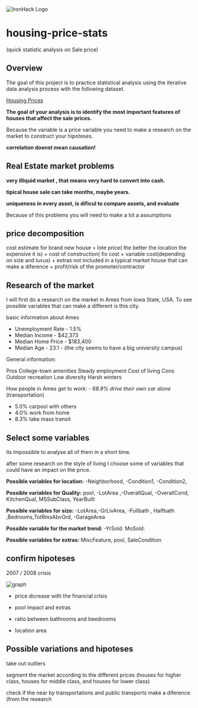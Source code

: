 ![IronHack Logo](https://s3-eu-west-1.amazonaws.com/ih-materials/uploads/upload_d5c5793015fec3be28a63c4fa3dd4d55.png)

# housing-price-stats
(quick statistic analysis on Sale price)

## Overview

The goal of this project is to practice statistical analysis using the iterative data analysis process with the following dataset.

[Housing Prices](https://www.kaggle.com/c/house-prices-advanced-regression-techniques/data)

**The goal of your analysis is to identify the most important features of houses that affect the sale prices.**

Because the variable is a price variable you need to make a research on the market to construct your hipoteses.

**correlation doenst mean causation!**

## Real Estate market problems

**very illiquid market , that means very hard to convert into cash.**

**tipical house sale can take months, maybe years.**

**uniqueness in every asset, is dificul to compare assets, and evaluate**

Because of this problems you will need to make a lot a assumptions


## price decomposition

cost estimate for brand new house = lote price( the better the location the expensive it is)
                                    + cost of construction( fix cost + variable cost(depending on size and luxus)
                                    + extras not included in a typical market house that can make a diference
                                    + profit/risk of the promoter/contractor



## Research of the market 

I will first do a research on the market in Ames from Iowa State, USA. 
To see possible variables that can make a different is this city.

basic information about Ames

* Unemployment Rate - 1.5%
* Median Income - $42,373
* Median Home Price - $183,400
* Median Age - 23.1 - (the city seems to have a big university campus)

General information:

Pros
 College-town amenities
 Steady employment
 Cost of living
Cons
 Outdoor recreation
 Low diversity
 Harsh winters


How people in Ames get to work:
*- 68.9% drive their own car alone* (transportation)
- 5.0% carpool with others
- 4.0% work from home
- 8.3% take mass transit

## Select some variables

its impossible to analyse all of them in a short time.

after some research on the style of living I choose 
some of variables that could have an impact on the price.


**Possible variables for location:**
-Neighborhood, -Condition1, -Condition2,

**Possible variables for Quality:**
pool, -LotArea ,-OverallQual, -OverallCond, KitchenQual, MSSubClass, YearBuilt

**Possible variables for size:**
-LotArea,-GrLivArea, -Fullbath , Halfbath ,Bedrooms,TotRmsAbvGrd, -GarageArea

**Possible variable for the market trend:**
-YrSold: MoSold:

**Possible variables for extras:**
MiscFeature, pool, SaleCondition




## confirm hipoteses

2007 / 2008 crisis

![graph](https://upload.wikimedia.org/wikipedia/commons/9/92/TED_Spread.png)

* price dicrease with the financial crisis 

* pool impact and extras


* ratio between bathrooms and beedrooms

* location area


## Possible variations and hipoteses

take out outliers

segment the market according to the different prices (houses for higher class, houses for middle class, and houses for lower class)

check if the near by transportations and public transports make a diference (from the research 
